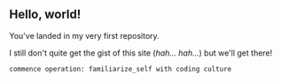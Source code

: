 ## Hello, world!

You've landed in my very first repository.  

I still don't quite get the gist of this site (*hah... hah...*) but we'll get there! 

`commence operation: familiarize_self with coding culture`
